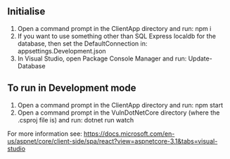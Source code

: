 ## Initialise
1. Open a command prompt in the ClientApp directory and run: npm i
2. If you want to use something other than SQL Express localdb for the database, then set the DefaultConnection in: appsettings.Development.json
2. In Visual Studio, open Package Console Manager and run: Update-Database

## To run in Development mode
1. Open a command prompt in the ClientApp directory and run: npm start
2. Open a command prompt in the VulnDotNetCore directory (where the .csproj file is) and run: dotnet run watch

For more information see:
https://docs.microsoft.com/en-us/aspnet/core/client-side/spa/react?view=aspnetcore-3.1&tabs=visual-studio
